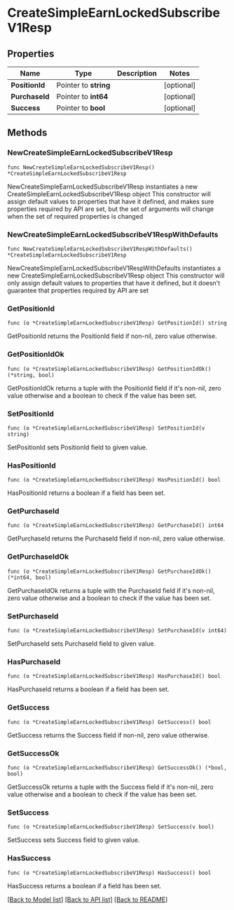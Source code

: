 # CreateSimpleEarnLockedSubscribeV1Resp

## Properties

Name | Type | Description | Notes
------------ | ------------- | ------------- | -------------
**PositionId** | Pointer to **string** |  | [optional] 
**PurchaseId** | Pointer to **int64** |  | [optional] 
**Success** | Pointer to **bool** |  | [optional] 

## Methods

### NewCreateSimpleEarnLockedSubscribeV1Resp

`func NewCreateSimpleEarnLockedSubscribeV1Resp() *CreateSimpleEarnLockedSubscribeV1Resp`

NewCreateSimpleEarnLockedSubscribeV1Resp instantiates a new CreateSimpleEarnLockedSubscribeV1Resp object
This constructor will assign default values to properties that have it defined,
and makes sure properties required by API are set, but the set of arguments
will change when the set of required properties is changed

### NewCreateSimpleEarnLockedSubscribeV1RespWithDefaults

`func NewCreateSimpleEarnLockedSubscribeV1RespWithDefaults() *CreateSimpleEarnLockedSubscribeV1Resp`

NewCreateSimpleEarnLockedSubscribeV1RespWithDefaults instantiates a new CreateSimpleEarnLockedSubscribeV1Resp object
This constructor will only assign default values to properties that have it defined,
but it doesn't guarantee that properties required by API are set

### GetPositionId

`func (o *CreateSimpleEarnLockedSubscribeV1Resp) GetPositionId() string`

GetPositionId returns the PositionId field if non-nil, zero value otherwise.

### GetPositionIdOk

`func (o *CreateSimpleEarnLockedSubscribeV1Resp) GetPositionIdOk() (*string, bool)`

GetPositionIdOk returns a tuple with the PositionId field if it's non-nil, zero value otherwise
and a boolean to check if the value has been set.

### SetPositionId

`func (o *CreateSimpleEarnLockedSubscribeV1Resp) SetPositionId(v string)`

SetPositionId sets PositionId field to given value.

### HasPositionId

`func (o *CreateSimpleEarnLockedSubscribeV1Resp) HasPositionId() bool`

HasPositionId returns a boolean if a field has been set.

### GetPurchaseId

`func (o *CreateSimpleEarnLockedSubscribeV1Resp) GetPurchaseId() int64`

GetPurchaseId returns the PurchaseId field if non-nil, zero value otherwise.

### GetPurchaseIdOk

`func (o *CreateSimpleEarnLockedSubscribeV1Resp) GetPurchaseIdOk() (*int64, bool)`

GetPurchaseIdOk returns a tuple with the PurchaseId field if it's non-nil, zero value otherwise
and a boolean to check if the value has been set.

### SetPurchaseId

`func (o *CreateSimpleEarnLockedSubscribeV1Resp) SetPurchaseId(v int64)`

SetPurchaseId sets PurchaseId field to given value.

### HasPurchaseId

`func (o *CreateSimpleEarnLockedSubscribeV1Resp) HasPurchaseId() bool`

HasPurchaseId returns a boolean if a field has been set.

### GetSuccess

`func (o *CreateSimpleEarnLockedSubscribeV1Resp) GetSuccess() bool`

GetSuccess returns the Success field if non-nil, zero value otherwise.

### GetSuccessOk

`func (o *CreateSimpleEarnLockedSubscribeV1Resp) GetSuccessOk() (*bool, bool)`

GetSuccessOk returns a tuple with the Success field if it's non-nil, zero value otherwise
and a boolean to check if the value has been set.

### SetSuccess

`func (o *CreateSimpleEarnLockedSubscribeV1Resp) SetSuccess(v bool)`

SetSuccess sets Success field to given value.

### HasSuccess

`func (o *CreateSimpleEarnLockedSubscribeV1Resp) HasSuccess() bool`

HasSuccess returns a boolean if a field has been set.


[[Back to Model list]](../README.md#documentation-for-models) [[Back to API list]](../README.md#documentation-for-api-endpoints) [[Back to README]](../README.md)


